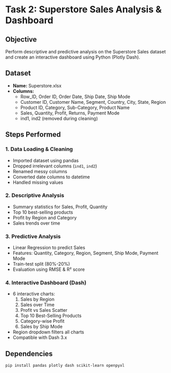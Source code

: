 # Task 2: Superstore Sales Analysis & Dashboard

## Objective
Perform descriptive and predictive analysis on the Superstore Sales dataset and create an interactive dashboard using Python (Plotly Dash).

## Dataset
- **Name:** Superstore.xlsx
- **Columns:**
  - Row_ID, Order ID, Order Date, Ship Date, Ship Mode
  - Customer ID, Customer Name, Segment, Country, City, State, Region
  - Product ID, Category, Sub-Category, Product Name
  - Sales, Quantity, Profit, Returns, Payment Mode
  - ind1, ind2 (removed during cleaning)

## Steps Performed

### 1. Data Loading & Cleaning
- Imported dataset using pandas
- Dropped irrelevant columns (`ind1`, `ind2`)
- Renamed messy columns
- Converted date columns to datetime
- Handled missing values

### 2. Descriptive Analysis
- Summary statistics for Sales, Profit, Quantity
- Top 10 best-selling products
- Profit by Region and Category
- Sales trends over time

### 3. Predictive Analysis
- Linear Regression to predict Sales
- Features: Quantity, Category, Region, Segment, Ship Mode, Payment Mode
- Train-test split (80%-20%)
- Evaluation using RMSE & R² score

### 4. Interactive Dashboard (Dash)
- 6 interactive charts:
  1. Sales by Region
  2. Sales over Time
  3. Profit vs Sales Scatter
  4. Top 10 Best-Selling Products
  5. Category-wise Profit
  6. Sales by Ship Mode
- Region dropdown filters all charts
- Compatible with Dash 3.x

## Dependencies
```bash
pip install pandas plotly dash scikit-learn openpyxl
